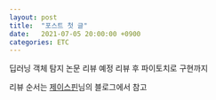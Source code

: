 ```yaml
---
layout: post
title:  "포스트 첫 글"
date:   2021-07-05 20:00:00 +0900
categories: ETC
---
```

딥러닝 객체 탐지 논문 리뷰 예정
리뷰 후 파이토치로 구현까지

리뷰 순서는 [제이스핀][제이스핀]님의 블로그에서 참고


[제이스핀]: https://nuggy875.tistory.com/20